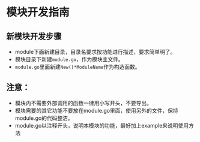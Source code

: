 # 模块开发指南
## 新模块开发步骤
* module下面新建目录，目录名要求按功能进行描述，要求简单明了。
* 模块目录下新建`module.go`，作为模块主文件。
* `module.go`里面新建`New()*ModuleName`作为构造函数。
## 注意：
* 模块内不需要外部调用的函数一律用小写开头，不要导出。
* 模块需要的其它功能不要放在module.go里面，使用另外的文件，保持module.go的代码整洁。
* module.go以注释开头，说明本模块的功能，最好加上example来说明使用方法
